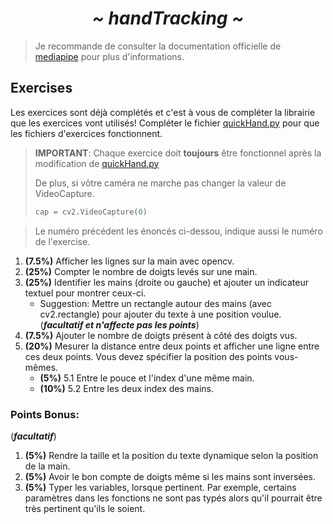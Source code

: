<h1 align="center"> <i><b> ~ handTracking ~ </i></b></h1>

>Je recommande de consulter la documentation officielle de [mediapipe](https://google.github.io/mediapipe/solutions/hands.html) pour plus d'informations.

## Exercises
Les exercices sont déjà complétés et c'est à vous de compléter la librairie que les exercices vont utilisés!
Compléter le fichier [quickHand.py](quickHand.py) pour que les fichiers d'exercices fonctionnent.
> **IMPORTANT**: Chaque exercice doit **toujours** être fonctionnel après la modification de [quickHand.py](quickHand.py)
> 
> De plus, si vôtre caméra ne marche pas changer la valeur de VideoCapture.
>```py
>cap = cv2.VideoCapture(0)
>```

>Le numéro précédent les énoncés ci-dessou, indique aussi le numéro de l'exercise.
1. **(7.5%)** Afficher  les lignes sur la main avec opencv.
2. **(25%)** Compter le nombre de doigts levés sur une main.
3. **(25%)** Identifier les mains (droite ou gauche) et ajouter un indicateur textuel pour montrer ceux-ci.
   - Suggestion: Mettre un rectangle autour des mains (avec cv2.rectangle) pour ajouter du texte à une position voulue. (***facultatif et n'affecte pas les points***)
4. **(7.5%)** Ajouter le nombre de doigts présent à côté des doigts vus.
5. **(20%)** Mesurer la distance entre deux points et afficher une ligne entre ces deux points. Vous devez spécifier la position des points vous-mêmes.
   - **(5%)** 5.1 Entre le pouce et l'index d'une même main.
   - **(10%)** 5.2 Entre les deux index des mains.

### Points Bonus:
(***facultatif***)
1. **(5%)** Rendre la taille et la position du texte dynamique selon la position de la main.
2. **(5%)** Avoir le bon compte de doigts même si les mains sont inversées.
3. **(5%)** Typer les variables, lorsque pertinent. Par exemple, certains paramètres dans les fonctions ne sont pas typés alors qu'il pourrait être très pertinent qu'ils le soient.
